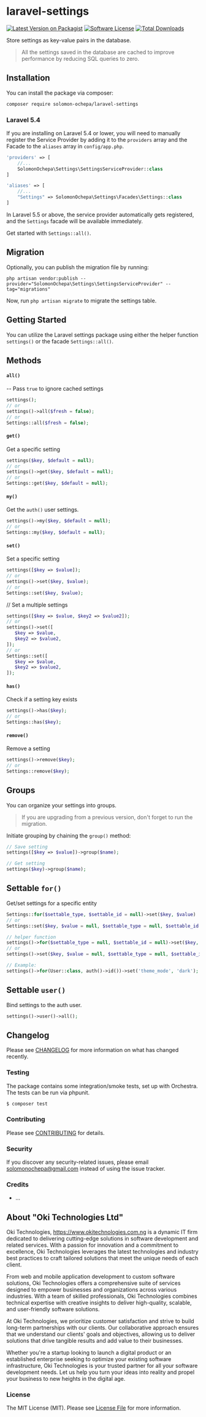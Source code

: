# laravel-settings

[![Latest Version on Packagist](https://img.shields.io/packagist/v/solomon-ochepa/laravel-settings.svg)](https://packagist.org/packages/solomon-ochepa/laravel-settings)
[![Software License](https://img.shields.io/badge/license-MIT-brightgreen.svg)](LICENSE.md)
[![Total Downloads](https://img.shields.io/packagist/dt/solomon-ochepa/laravel-settings.svg)](https://packagist.org/packages/solomon-ochepa/laravel-settings)

Store settings as key-value pairs in the database.

> All the settings saved in the database are cached to improve performance by reducing SQL queries to zero.

## Installation

You can install the package via composer:

```bash
composer require solomon-ochepa/laravel-settings
```

### Laravel 5.4
If you are installing on Laravel 5.4 or lower, you will need to manually register the Service Provider by adding it to the `providers` array and the Facade to the `aliases` array in `config/app.php`.

```php
'providers' => [
    //...
    SolomonOchepa\Settings\SettingsServiceProvider::class
]

'aliases' => [
    //...
    "Settings" => SolomonOchepa\Settings\Facades\Settings::class
]
```

In Laravel 5.5 or above, the service provider automatically gets registered, and the `Settings` facade will be available immediately.

Get started with `Settings::all()`.

## Migration
Optionally, you can publish the migration file by running:
```
php artisan vendor:publish --provider="SolomonOchepa\Settings\SettingsServiceProvider" --tag="migrations"
```

Now, run `php artisan migrate` to migrate the settings table.

## Getting Started
You can utilize the Laravel settings package using either the helper function `settings()` or the facade `Settings::all()`.

## Methods
#### `all()`
-- Pass `true` to ignore cached settings
```php
settings();
// or
settings()->all($fresh = false);
// or
Settings::all($fresh = false);
```

#### `get()`
Get a specific setting
```php
settings($key, $default = null);
// or
settings()->get($key, $default = null);
// or
Settings::get($key, $default = null);
```

#### `my()`
Get the `auth()` user settings.
```php
settings()->my($key, $default = null);
// or
Settings::my($key, $default = null);
```

#### `set()`
Set a specific setting
```php
settings([$key => $value]);
// or
settings()->set($key, $value);
// or
Settings::set($key, $value);
```

// Set a multiple settings
```php
settings([$key => $value, $key2 => $value2]);
// or
settings()->set([
   $key => $value,
   $key2 => $value2,
]);
// or
Settings::set([
   $key => $value,
   $key2 => $value2,
]);
```

#### `has()`
Check if a setting key exists
```php
settings()->has($key);
// or
Settings::has($key);
```

#### `remove()`
Remove a setting
```php
settings()->remove($key);
// or
Settings::remove($key);
```

## Groups
You can organize your settings into groups.

> If you are upgrading from a previous version, don't forget to run the migration.

Initiate grouping by chaining the `group()` method:

```php
// Save setting
settings([$key => $value])->group($name);

// Get setting
settings($key)->group($name);
```

## Settable `for()`
Get/set settings for a specific entity
```php
Settings::for($settable_type, $settable_id = null)->set($key, $value)
// or
Settings::set($key, $value = null, $settable_type = null, $settable_id = null)

// helper function
settings()->for($settable_type = null, $settable_id = null)->set($key, $value = null)
// or
settings()->set($key, $value = null, $settable_type = null, $settable_id = null)

// Example:
settings()->for(User::class, auth()->id())->set('theme_mode', 'dark');
```

## Settable `user()`
Bind settings to the auth user.
```php
settings()->user()->all();
```

## Changelog

Please see [CHANGELOG](CHANGELOG.md) for more information on what has changed recently.

### Testing

The package contains some integration/smoke tests, set up with Orchestra. The tests can be run via phpunit.

```bash
$ composer test
```

### Contributing

Please see [CONTRIBUTING](CONTRIBUTING.md) for details.

### Security

If you discover any security-related issues, please email solomonochepa@gmail.com instead of using the issue tracker.

### Credits

- ...

## About "Oki Technologies Ltd"
Oki Technologies, https://www.okitechnologies.com.ng is a dynamic IT firm dedicated to delivering cutting-edge solutions in software development and related services. With a passion for innovation and a commitment to excellence, Oki Technologies leverages the latest technologies and industry best practices to craft tailored solutions that meet the unique needs of each client.

From web and mobile application development to custom software solutions, Oki Technologies offers a comprehensive suite of services designed to empower businesses and organizations across various industries. With a team of skilled professionals, Oki Technologies combines technical expertise with creative insights to deliver high-quality, scalable, and user-friendly software solutions.

At Oki Technologies, we prioritize customer satisfaction and strive to build long-term partnerships with our clients. Our collaborative approach ensures that we understand our clients' goals and objectives, allowing us to deliver solutions that drive tangible results and add value to their businesses.

Whether you're a startup looking to launch a digital product or an established enterprise seeking to optimize your existing software infrastructure, Oki Technologies is your trusted partner for all your software development needs. Let us help you turn your ideas into reality and propel your business to new heights in the digital age.

### License

The MIT License (MIT). Please see [License File](LICENSE.md) for more information.
